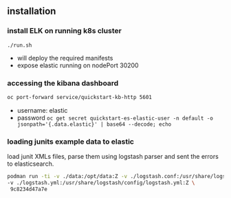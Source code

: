 ## installation
### install ELK on running k8s cluster
```
./run.sh

```
- will deploy the required manifests
- expose elastic running on nodePort 30200


### accessing the kibana dashboard
```bash
oc port-forward service/quickstart-kb-http 5601
```
- username: elastic
- password `oc get secret quickstart-es-elastic-user -n default -o jsonpath='{.data.elastic}' | base64 --decode; echo`

### loading junits example data to elastic
load junit XMLs files, parse them using logstash parser and sent the errors to elasticsearch.
```bash
podman run -ti -v ./data:/opt/data:Z -v ./logstash.conf:/usr/share/logstash/pipeline/logstash.conf:Z \
-v ./logstash.yml:/usr/share/logstash/config/logstash.yml:Z \
 9c8234d47a7e
```

